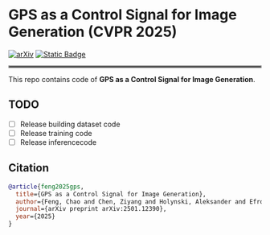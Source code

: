 # GPS as a Control Signal for Image Generation (CVPR 2025)
[![arXiv](https://img.shields.io/badge/arXiv-2501.12390-df2a2a.svg)](https://arxiv.org/abs/2501.12390)
[![Static Badge](https://img.shields.io/badge/Project-Page-a)](https://cfeng16.github.io/gps-gen/)

<hr style="border: 2px solid gray;"></hr>

This repo contains code of **GPS as a Control Signal for Image Generation**.


## TODO

* [ ] Release building dataset code
* [ ] Release training code
* [ ] Release inferencecode

## Citation

```bibtex
@article{feng2025gps,
  title={GPS as a Control Signal for Image Generation},
  author={Feng, Chao and Chen, Ziyang and Holynski, Aleksander and Efros, Alexei A and Owens, Andrew},
  journal={arXiv preprint arXiv:2501.12390},
  year={2025}
}
```
